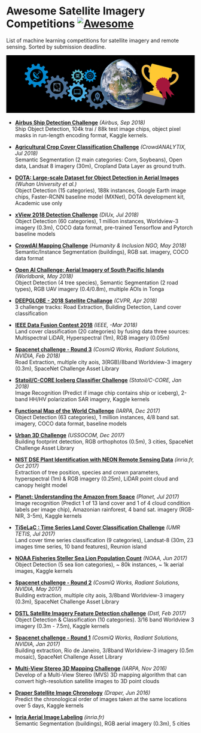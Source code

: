 # Awesome Satellite Imagery Competitions [![Awesome](https://awesome.re/badge-flat.svg)](https://awesome.re)  

List of machine learning competitions for satellite imagery and remote sensing. Sorted by submission deadline.

![](header_img.jpg)  

- [**Airbus Ship Detection Challenge**](https://www.kaggle.com/c/airbus-ship-detection) *(Airbus, Sep 2018)*  
Ship Object Detection, 104k trai / 88k test image chips, object pixel masks in run-length encoding format, Kaggle kernels.

- [**Agricultural Crop Cover Classification Challenge**](https://crowdanalytix.com/contests/agricultural-crop-cover-classification-challenge) *(CrowdANALYTIX, Jul 2018)*  
Semantic Segmentation (2 main categories: Corn, Soybeans), Open data, Landsat 8 imagery (30m), Cropland Data Layer as ground truth.

- [**DOTA: Large-scale Dataset for Object Detection in Aerial Images**](https://captain-whu.github.io/DOTA/index.html) *(Wuhan University et al.)*  
Object Detection (15 categories), 188k instances, Google Earth image chips, Faster-RCNN baseline model (MXNet), DOTA development kit, Academic use only   

- [**xView 2018 Detection Challenge**](http://xviewdataset.org) *(DIUx, Jul 2018)*  
Object Detection (60 categories), 1 million instances, Worldview-3 imagery (0.3m), COCO data format, pre-trained Tensorflow and Pytorch baseline models

- [**CrowdAI Mapping Challenge**](https://www.crowdai.org/challenges/mapping-challenge) *(Humanity & Inclusion NGO, May 2018)*  
Semantic/Instance Segmentation (buildings), RGB sat. imagery, COCO data format

- [**Open AI Challenge: Aerial Imagery of South Pacific Islands**](https://werobotics.org/blog/2018/01/10/open-ai-challenge/) *(Worldbank, May 2018)*  
Object Detection (4 tree species), Semantic Segmentation (2 road types), RGB UAV imagery (0.4/0.8m), multiple AOIs in Tonga

- [**DEEPGLOBE - 2018 Satellite Challange**](http://deepglobe.org/index.html) *(CVPR, Apr 2018)*  
3 challenge tracks: Road Extraction, Building Detection, Land cover classification

- [**IEEE Data Fusion Contest 2018**](http://www.grss-ieee.org/community/technical-committees/data-fusion/data-fusion-contest/) *(IEEE, -Mar 2018)*  
Land cover classification (20 categories) by fusing data three sources: Multispectral LiDAR, Hyperspectral (1m), RGB imagery (0.05m)

- [**Spacenet challenge - Round 3**](https://spacenetchallenge.github.io/Competitions/Competition3.html) *(CosmiQ Works, Radiant Solutions, NVIDIA, Feb 2018)*  
Road Extraction, multiple city aois, 3(RGB)/8band Worldview-3 imagery (0.3m), SpaceNet Challenge Asset Library

- [**Statoil/C-CORE Iceberg Classifier Challenge**](https://www.kaggle.com/c/statoil-iceberg-classifier-challenge) *(Statoil/C-CORE, Jan 2018)*  
Image Recognition (Predict if image chip contains ship or iceberg), 2-band HH/HV polarization SAR imagery, Kaggle kernels

- [**Functional Map of the World Challenge**](https://www.iarpa.gov/challenges/fmow.html) *(IARPA, Dec 2017)*  
Object Detection (63 categories), 1 million instances, 4/8 band sat. imagery, COCO data format, baseline models

- [**Urban 3D Challenge**](https://www.topcoder.com/urban3d) *(USSOCOM, Dec 2017)*    
Building footprint detection, RGB orthophotos (0.5m), 3 cities, SpaceNet Challenge Asset Library

- [**NIST DSE Plant Identification with NEON Remote Sensing Data**](https://www.ecodse.org) *(inria.fr, Oct 2017)*  
Extraction of tree position, species and crown parameters, hyperspectral (1m) & RGB imagery (0.25m), LiDAR point cloud and canopy height model

- [**Planet: Understanding the Amazon from Space**](https://www.kaggle.com/c/planet-understanding-the-amazon-from-space) *(Planet, Jul 2017)*  
Image recognition (Predict 1 of 13 land cover and 1 of 4 cloud condition labels per image chip), Amazonian rainforest, 4 band sat. imagery (RGB-NIR, 3-5m), Kaggle kernels    

- [**TiSeLaC : Time Series Land Cover Classification Challenge**](https://sites.google.com/site/dinoienco/tiselc) *(UMR TETIS, Jul 2017)*  
Land cover time series classification (9 categories), Landsat-8 (30m, 23 images time series, 10 band features), Reunion island   

- [**NOAA Fisheries Steller Sea Lion Population Count**](https://www.kaggle.com/c/noaa-fisheries-steller-sea-lion-population-count) *(NOAA, Jun 2017)*  
Object Detection (5 sea lion categories), ~ 80k instances, ~ 1k aerial images, Kaggle kernels  

- [**Spacenet challenge - Round 2**](https://spacenetchallenge.github.io/Competitions/Competition2.html) *(CosmiQ Works, Radiant Solutions, NVIDIA, May 2017)*  
Building extraction, multiple city aois, 3/8band Worldview-3 imagery (0.3m), SpaceNet Challenge Asset Library

- [**DSTL Satellite Imagery Feature Detection challenge**](https://www.kaggle.com/c/dstl-satellite-imagery-feature-detection) *(Dstl, Feb 2017)*  
Object Detection & Classification (10 categories). 3/16 band Worldview 3 imagery (0.3m - 7.5m), Kaggle kernels

- [**Spacenet challenge - Round 1**](https://spacenetchallenge.github.io/Competitions/Competition1.html) *(CosmiQ Works, Radiant Solutions, NVIDIA, Jan 2017)*  
Building extraction, Rio de Janeiro, 3/8band Worldview-3 imagery (0.5m mosaic), SpaceNet Challenge Asset Library

- [**Multi-View Stereo 3D Mapping Challenge**](https://www.iarpa.gov/challenges/3dchallenge.html) *(IARPA, Nov 2016)*  
Develop of a Multi-View Stereo (MVS) 3D mapping algorithm that can convert high-resolution satellite images to 3D point clouds

- [**Draper Satellite Image Chronology**](https://www.kaggle.com/c/draper-satellite-image-chronology) *(Draper, Jun 2016)*  
Predict the chronological order of images taken at the same locations over 5 days, Kaggle kernels

- [**Inria Aerial Image Labeling**](https://project.inria.fr/aerialimagelabeling/contest/) *(inria.fr)*  
Semantic Segmentation (buildings), RGB aerial imagery (0.3m), 5 cities
